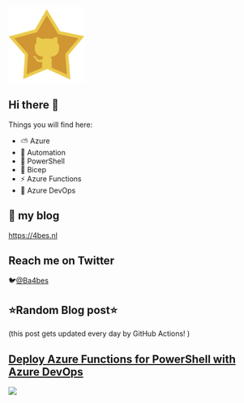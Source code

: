 ![Github Star](Assets/github-stars-logo_Color.png)

## Hi there 👋

Things you will find here:
- ⛅ Azure
- 🚗 Automation
- 🐚 PowerShell
- 💪 Bicep
- ⚡ Azure Functions
- 🚀 Azure DevOps


## 📝 my blog
<https://4bes.nl>

## Reach me on Twitter
🐦[@Ba4bes](https://twitter.com/Ba4bes)

<!---
- 🔭 I’m currently working on ...
- 🌱 I’m currently learning ...
- 👯 I’m looking to collaborate on ...
- 🤔 I’m looking for help with ...
- 💬 Ask me about ...
- 📫 How to reach me: ...
- 😄 Pronouns: ...
- ⚡ Fun fact: I have a standard poodle 🐩

-->

## ⭐Random Blog post⭐

(this post gets updated every day by GitHub Actions! )

<!-- Link -->
## [Deploy Azure Functions for PowerShell with Azure DevOps](https://4bes.nl/2019/06/16/deploy-azure-functions-for-powershell-with-azure-devops/)

<a href="https://4bes.nl/2019/06/16/deploy-azure-functions-for-powershell-with-azure-devops/"><img src="https://4bes.nl/wp-content/uploads/2019/06/FAv2TN.png" height="250px"></a>

